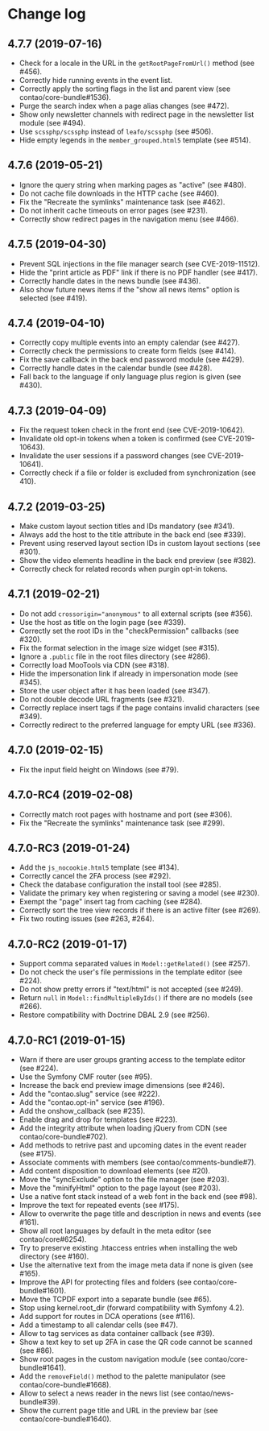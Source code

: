 # Change log

## 4.7.7 (2019-07-16)

 * Check for a locale in the URL in the `getRootPageFromUrl()` method (see #456).
 * Correctly hide running events in the event list.
 * Correctly apply the sorting flags in the list and parent view (see contao/core-bundle#1536).
 * Purge the search index when a page alias changes (see #472).
 * Show only newsletter channels with redirect page in the newsletter list module (see #494).
 * Use `scssphp/scssphp` instead of `leafo/scssphp` (see #506).
 * Hide empty legends in the `member_grouped.html5` template (see #514).

## 4.7.6 (2019-05-21)

 * Ignore the query string when marking pages as "active" (see #480).
 * Do not cache file downloads in the HTTP cache (see #460).
 * Fix the "Recreate the symlinks" maintenance task (see #462).
 * Do not inherit cache timeouts on error pages (see #231).
 * Correctly show redirect pages in the navigation menu (see #466).

## 4.7.5 (2019-04-30)

 * Prevent SQL injections in the file manager search (see CVE-2019-11512).
 * Hide the "print article as PDF" link if there is no PDF handler (see #417).
 * Correctly handle dates in the news bundle (see #436).
 * Also show future news items if the "show all news items" option is selected (see #419).

## 4.7.4 (2019-04-10)

 * Correctly copy multiple events into an empty calendar (see #427).
 * Correctly check the permissions to create form fields (see #414).
 * Fix the save callback in the back end password module (see #429).
 * Correctly handle dates in the calendar bundle (see #428).
 * Fall back to the language if only language plus region is given (see #430).

## 4.7.3 (2019-04-09)

 * Fix the request token check in the front end (see CVE-2019-10642).
 * Invalidate old opt-in tokens when a token is confirmed (see CVE-2019-10643).
 * Invalidate the user sessions if a password changes (see CVE-2019-10641).
 * Correctly check if a file or folder is excluded from synchronization (see 410).

## 4.7.2 (2019-03-25)

 * Make custom layout section titles and IDs mandatory (see #341).
 * Always add the host to the title attribute in the back end (see #339).
 * Prevent using reserved layout section IDs in custom layout sections (see #301).
 * Show the video elements headline in the back end preview (see #382).
 * Correctly check for related records when purgin opt-in tokens.

## 4.7.1 (2019-02-21)

 * Do not add `crossorigin="anonymous"` to all external scripts (see #356).
 * Use the host as title on the login page (see #339).
 * Correctly set the root IDs in the "checkPermission" callbacks (see #320).
 * Fix the format selection in the image size widget (see #315).
 * Ignore a `.public` file in the root files directory (see #286).  
 * Correctly load MooTools via CDN (see #318).
 * Hide the impersonation link if already in impersonation mode (see #345).
 * Store the user object after it has been loaded (see #347).
 * Do not double decode URL fragments (see #321).
 * Correctly replace insert tags if the page contains invalid characters (see #349).
 * Correctly redirect to the preferred language for empty URL (see #336).

## 4.7.0 (2019-02-15)

 * Fix the input field height on Windows (see #79).

## 4.7.0-RC4 (2019-02-08)

 * Correctly match root pages with hostname and port (see #306).
 * Fix the "Recreate the symlinks" maintenance task (see #299).

## 4.7.0-RC3 (2019-01-24)

 * Add the `js_nocookie.html5` template (see #134).
 * Correctly cancel the 2FA process (see #292).
 * Check the database configuration the install tool (see #285).
 * Validate the primary key when registering or saving a model (see #230).
 * Exempt the "page" insert tag from caching (see #284).
 * Correctly sort the tree view records if there is an active filter (see #269).
 * Fix two routing issues (see #263, #264). 

## 4.7.0-RC2 (2019-01-17)

 * Support comma separated values in `Model::getRelated()` (see #257).
 * Do not check the user's file permissions in the template editor (see #224).
 * Do not show pretty errors if "text/html" is not accepted (see #249).
 * Return `null` in `Model::findMultipleByIds()` if there are no models (see #266).
 * Restore compatibility with Doctrine DBAL 2.9 (see #256).

## 4.7.0-RC1 (2019-01-15)

 * Warn if there are user groups granting access to the template editor (see #224).
 * Use the Symfony CMF router (see #95).
 * Increase the back end preview image dimensions (see #246).
 * Add the "contao.slug" service (see #222).
 * Add the "contao.opt-in" service (see #196).
 * Add the onshow_callback (see #235).
 * Enable drag and drop for templates (see #223).
 * Add the integrity attribute when loading jQuery from CDN (see contao/core-bundle#702).
 * Add methods to retrive past and upcoming dates in the event reader (see #175).
 * Associate comments with members (see contao/comments-bundle#7).
 * Add content disposition to download elements (see #20).
 * Move the "syncExclude" option to the file manager (see #203).
 * Move the "minifyHtml" option to the page layout (see #203).
 * Use a native font stack instead of a web font in the back end (see #98).
 * Improve the text for repeated events (see #175).
 * Allow to overwrite the page title and description in news and events (see #161).
 * Show all root languages by default in the meta editor (see contao/core#6254).
 * Try to preserve existing .htaccess entries when installing the web directory (see #160).
 * Use the alternative text from the image meta data if none is given (see #165).
 * Improve the API for protecting files and folders (see contao/core-bundle#1601).
 * Move the TCPDF export into a separate bundle (see #65).
 * Stop using kernel.root_dir (forward compatibility with Symfony 4.2).
 * Add support for routes in DCA operations (see #116).
 * Add a timestamp to all calendar cells (see #47).
 * Allow to tag services as data container callback (see #39).
 * Show a text key to set up 2FA in case the QR code cannot be scanned (see #86).
 * Show root pages in the custom navigation module (see contao/core-bundle#1641).
 * Add the `removeField()` method to the palette manipulator (see contao/core-bundle#1668).
 * Allow to select a news reader in the news list (see contao/news-bundle#39).
 * Show the current page title and URL in the preview bar (see contao/core-bundle#1640).
